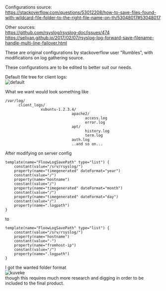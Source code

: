 Configurations source:  
https://stackoverflow.com/questions/53012208/how-to-save-files-found-with-wildcard-file-folder-to-the-right-file-name-on-th/53048017#53048017  

Other sources:  
https://github.com/rsyslog/rsyslog-doc/issues/474  
https://selivan.github.io/2017/02/07/rsyslog-log-forward-save-filename-handle-multi-line-failover.html  

These are original configurations by stackoverflow user "Rumbles", with modifications on log gathering source.

These configurations are to be edited to better suit our needs.

Default file tree for client logs:  
![default](https://raw.githubusercontent.com/jisosomppi/log-analysis/master/images/orginalformattree.png)

What we want would look something like

```
/var/log/
      client_logs/
                xubuntu-1.2.3.4/
                              apache2/
                                    access.log
                                    error.log
                              apt/
                                    history.log
                                    term.log
                              auth.log
                              ..and so on...
```                              
After modifying on server config

```
template(name="FloowLogSavePath" type="list") {
    constant(value="/srv/rsyslog/")
    property(name="timegenerated" dateFormat="year")
    constant(value="/")
    property(name="hostname")
    constant(value="/")
    property(name="timegenerated" dateFormat="month")
    constant(value="/")
    property(name="timegenerated" dateFormat="day")
    constant(value="/")
    property(name=".logpath")
}
```  
to  
```
template(name="FloowLogSavePath" type="list") {
    constant(value="/srv/rsyslog/")
    property(name="hostname")
    constant(value="-")
    property(name="fromhost-ip")
    constant(value="/")
    property(name=".logpath")
}
```
I got the wanted folder format  
![kuveke](https://raw.githubusercontent.com/jisosomppi/log-analysis/master/images/kuveke.png)  
though this requires much more research and digging in order to be included to the final product. 
